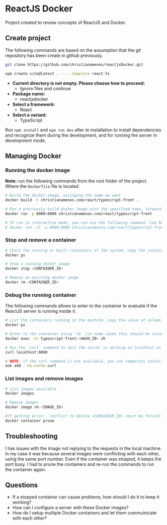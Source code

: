 # ReactJS Docker

Project created to review concepts of ReactJS and Docker.

## Create project

The following commands are based on the assumption that the git repository has been create in github previously.

```bash
git clone https://github.com/christianamenos/reactjsDocker.git

npm create vite@latest . -- --template react-ts
```

- **Current directory is not empty. Please choose how to proceed:**
  - Ignore files and continue
- **Package name:**
  - reactjsdocker
- **Select a framework:**
  - React
- **Select a variant:**
  - TypeScript

Run `npm install` and `npm run dev` after te installation to install dependencies and recognize them during the development, and for running the server in development mode.


## Managing Docker

### Running the docker image

**Note:** run the following commands from the root folder of the project. Where the `Dockerfile` file is located.

```bash
# Build the docker image, assinging the name we want
docker build -t christianamenos.com/react/typescript-front .

# Run a previously build docker image with the specified name, forwarding the exposed port into the local machine
docker run -p 8080:8080 christianamenos.com/react/typescript-front

# To run in interactive mode, you can use the following command. Can be useful to get additional details of the front server.
# docker run -it -p 8080:8080 christianamenos.com/react/typescript-front
```

### Stop and remove a container

```bash
# Check the running or built containers of the system, copy the container id for the next commands
docker ps

# Stop a running docker image
docker stop <CONTAINER_ID>

# Remove an existing docker image
docker rm <CONTAINER_ID>
```

### Debug the running container

The following commands allows to enter to the container to evaluate if the ReactJS server is running inside it.

```bash
# List the containers running in the machine, copy the value of column `NAMES`
docker ps

# Enter to the container using `sh` (in some cases this should be using `bash`, for alpine images, since they are minimal Docker images, it goes with `sh`)
docker exec -it typescript-front-<HASH_ID> sh

# Run the `curl` command to test the server is working on localhost on the specified port
curl localhost:8080

# NOTE: if the curl command is not available, you can temporary install it using the following command (it will be lost when the container restarts, to keep the command as permanent solution, you need to run the command as part of the `RUN` command in the docker file, we can have multiple `RUN` commands)
aok add --no-cache curl
```

### List images and remove images

```bash
# List images available
docker images

# Remove images
docker image rm <IMAGE_ID>

#If getting error: `conflict to delete <CONTAINER_ID> (must be forced) - image is being used by stopped container <HASH_ID>`, run the command:
docker container prune
```

## Troubleshooting

I has issues with the image not replying to the requests in the local machine. In my case it was because several images were conflicting with each other, using the same port number. Even if the container was stopped, it keeps the port busy. I had to prune the containers and re-run the commands to run the container again.

## Questions

- If a stopped container can cause problems, how should I do it to keep it working?
- How can I configure a server with these Docker images?
- How do I setup multiple Docker containers and let them commuinicate with each other?